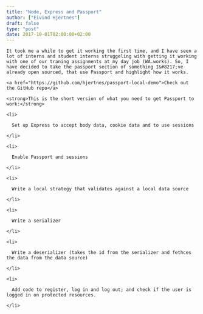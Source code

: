 ```yaml
---
title: "Node, Express and Passport"
author: ["Eivind Hjertnes"]
draft: false
type: "post"
date: 2017-10-01T02:00:00+02:00
---
```


<div class="HTML">
  <div></div>

<p>

</div>

```text
It took me a while to get it working the first time, and I have seen a lot of interns and student interns struggeling with getting it working with one of our traning assignments at my day job (WA.works). So, I have decided to take the passport section of something I&#8217;ve already open sourced, that use Passport and highlight how it works.
```

<div class="HTML">
  <div></div>

</p>

</div>

<div class="HTML">
  <div></div>

<p>

</div>

```text
<a href="https://github.com/hjertnes/passport-local-demo">Check out the GitHub repo</a>
```

<div class="HTML">
  <div></div>

</p>

</div>

<div class="HTML">
  <div></div>

<p>

</div>

```text
<strong>This is the short version of what you need to get Passport to work:</strong>
```

<div class="HTML">
  <div></div>

</p>

</div>

<div class="HTML">
  <div></div>

<ol>

</div>

```text
<li>

  Set up Express to accept body data, cookie data and to use sessions

</li>

<li>

  Enable Passport and sessions

</li>

<li>

  Write a local strategy that validates against a local data source

</li>

<li>

  Write a serializer

</li>

<li>

  Write a deserializer (takes the id from the serializer and fethces the data from the data source)

</li>

<li>

  Add code to register, log in and log out; and check if the user is logged in on protected resources.

</li>
```

<div class="HTML">
  <div></div>

</ol>

</div>
